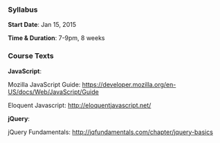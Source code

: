 ### Syllabus

**Start Date**: Jan 15, 2015

**Time & Duration**: 7-9pm, 8 weeks


### Course Texts

**JavaScript**: 

Mozilla JavaScript Guide: https://developer.mozilla.org/en-US/docs/Web/JavaScript/Guide

Eloquent Javascript: http://eloquentjavascript.net/

**jQuery**:

jQuery Fundamentals: http://jqfundamentals.com/chapter/jquery-basics
